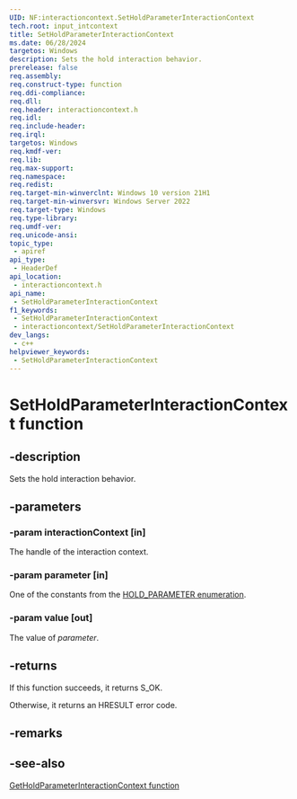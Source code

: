 ```yaml
---
UID: NF:interactioncontext.SetHoldParameterInteractionContext
tech.root: input_intcontext
title: SetHoldParameterInteractionContext
ms.date: 06/28/2024
targetos: Windows
description: Sets the hold interaction behavior.
prerelease: false
req.assembly: 
req.construct-type: function
req.ddi-compliance: 
req.dll: 
req.header: interactioncontext.h
req.idl: 
req.include-header: 
req.irql: 
targetos: Windows
req.kmdf-ver: 
req.lib: 
req.max-support: 
req.namespace: 
req.redist: 
req.target-min-winverclnt: Windows 10 version 21H1
req.target-min-winversvr: Windows Server 2022
req.target-type: Windows
req.type-library: 
req.umdf-ver: 
req.unicode-ansi: 
topic_type:
 - apiref
api_type:
 - HeaderDef
api_location:
 - interactioncontext.h
api_name:
 - SetHoldParameterInteractionContext
f1_keywords:
 - SetHoldParameterInteractionContext
 - interactioncontext/SetHoldParameterInteractionContext
dev_langs:
 - c++
helpviewer_keywords:
 - SetHoldParameterInteractionContext
---
```


# SetHoldParameterInteractionContext function

## -description

Sets the hold interaction behavior.

## -parameters

### -param interactionContext [in]

The handle of the interaction context.

### -param parameter [in]

One of the constants from the [HOLD_PARAMETER enumeration](ne-interactioncontext-hold_parameter.md).

### -param value [out]

The value of *parameter*.

## -returns

If this function succeeds, it returns S_OK.

Otherwise, it returns an HRESULT error code.

## -remarks

## -see-also

[GetHoldParameterInteractionContext function](nf-interactioncontext-getholdparameterinteractioncontext.md)
